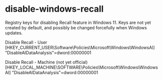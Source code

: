 # disable-windows-recall
Registry keys for disabling Recall feature in Windows 11. Keys are not yet created by default, and possibly be changed forcefully when Windows updates.

Disable Recall - User [HKEY_CURRENT_USER\Software\Policies\Microsoft\Windows\WindowsAI] "DisableAIDataAnalysis"=dword:00000001

Disable Recall - Machine (not yet official) [HKEY_LOCAL_MACHINE\SOFTWARE\Policies\Microsoft\Windows\WindowsAI] "DisableAIDataAnalysis"=dword:00000001
